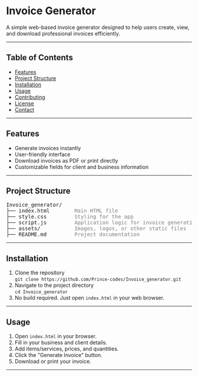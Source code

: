 <h1>Invoice Generator</h1>
<p>A simple web-based invoice generator designed to help users create, view, and download professional invoices efficiently.</p>
<hr>

<h2>Table of Contents</h2>
<ul>
  <li><a href="#features">Features</a></li>
  <li><a href="#project-structure">Project Structure</a></li>
  <li><a href="#installation">Installation</a></li>
  <li><a href="#usage">Usage</a></li>
  <li><a href="#contributing">Contributing</a></li>
  <li><a href="#license">License</a></li>
  <li><a href="#contact">Contact</a></li>
</ul>
<hr>

<h2 id="features">Features</h2>
<ul>
  <li>Generate invoices instantly</li>
  <li>User-friendly interface</li>
  <li>Download invoices as PDF or print directly</li>
  <li>Customizable fields for client and business information</li>
</ul>
<hr>

<h2 id="project-structure">Project Structure</h2>
<pre>
Invoice_generator/
├── index.html        <span style="color:gray;">Main HTML file</span>
├── style.css         <span style="color:gray;">Styling for the app</span>
├── script.js         <span style="color:gray;">Application logic for invoice generation</span>
├── assets/           <span style="color:gray;">Images, logos, or other static files</span>
├── README.md         <span style="color:gray;">Project documentation</span>
</pre>
<hr>

<h2 id="installation">Installation</h2>
<ol>
  <li>Clone the repository<br>
    <code>git clone https://github.com/Prince-codes/Invoice_generator.git</code>
  </li>
  <li>Navigate to the project directory<br>
    <code>cd Invoice_generator</code>
  </li>
  <li>No build required. Just open <code>index.html</code> in your web browser.</li>
</ol>
<hr>

<h2 id="usage">Usage</h2>
<ol>
  <li>Open <code>index.html</code> in your browser.</li>
  <li>Fill in your business and client details.</li>
  <li>Add items/services, prices, and quantities.</li>
  <li>Click the "Generate Invoice" button.</li>
  <li>Download or print your invoice.</li>
</ol>
<hr>

